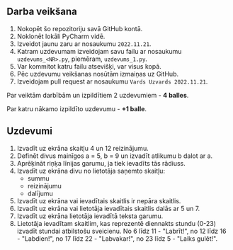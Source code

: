 ## Darba veikšana
1) Nokopēt šo repozitoriju savā GitHub kontā.
2) Noklonēt lokāli PyCharm vidē.
3) Izveidot jaunu zaru ar nosaukumu `2022.11.21`.
4) Katram uzdevumam izveidojam savu failu ar nosaukumu `uzdevums_<NR>.py`, piemēram, `uzdevums_1.py`.
5) Var kommitot katru failu atsevišķi, var visus kopā.
6) Pēc uzdevumu veikšanas nosūtām izmaiņas uz GitHub.
7) Izveidojam pull request ar nosaukumu `Vards Uzvards 2022.11.21`.

Par veiktām darbībām un izpildītiem 2 uzdevumiem - **4 balles**.

Par katru nākamo izpildīto uzdevumu - **+1 balle**.

## Uzdevumi

1) Izvadīt uz ekrāna skaitļu 4 un 12 reizinājumu.
2) Definēt divus mainīgos a = 5, b = 9 un izvadīt atlikumu b dalot ar a.
3) Aprēķināt riņķa līnijas garumu, ja tiek ievadīts tās rādiuss.
4) Izvadīt uz ekrāna divu no lietotāja saņemto skaitļu:
   - summu
   - reizinājumu
   - dalījumu
5) Izvadīt uz ekrāna vai ievadītais skaitlis ir nepāra skaitlis.
6) Izvadīt uz ekrāna vai lietotāja ievadītais skaitlis dalās ar 5 un 7.
7) Izvadīt uz ekrāna lietotāja ievadītā teksta garumu.
8) Lietotāja ievadītam skaitlim, kas reprezentē diennakts stundu (0-23) izvadīt stundai atbilstošu sveicienu. No 6 līdz 11 - "Labrīt!", no 12 līdz 16 - "Labdien!", no 17 līdz 22 - "Labvakar!", no 23 līdz 5 - "Laiks gulēt!".